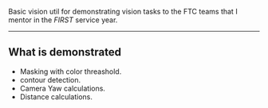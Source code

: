 Basic vision util for demonstrating vision tasks to the FTC teams that I mentor in the _FIRST_ service year.
___
## What is demonstrated
- Masking with color threashold.
- contour detection.
- Camera Yaw calculations.
- Distance calculations.
